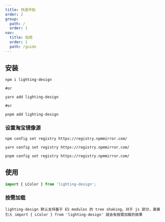```yaml
---
title: 快速开始
order: 2
group:
  path: /
  order: 1
nav:
  title: 指南
  order: 1
  path: /guide
---
```


## 安装

```shell
npm i lighting-design

#or

yarn add lighting-design

#or

pnpm add lighting-design

```

### 设置淘宝镜像源

```shell
npm config set registry https://registry.npmmirror.com/

yarn config set registry https://registry.npmmirror.com/

pnpm config set registry https://registry.npmmirror.com/
```

## 使用

```ts
import { LColor } from 'lighting-design';
```

### 按需加载

`lighting-design 默认支持基于 ES modules 的 tree shaking，对于 js 部分，直接引入 import { LColor } from 'lighting-design' 就会有按需加载的效果`
